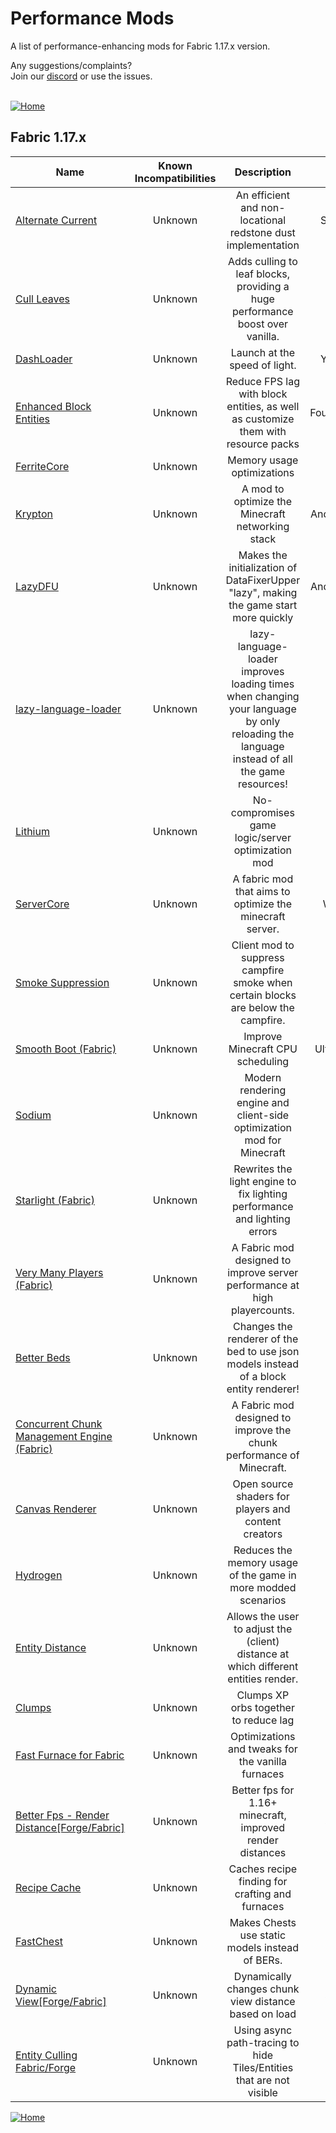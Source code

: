 
# Performance Mods
A list of performance-enhancing mods for Fabric 1.17.x version.

Any suggestions/complaints?<br>
Join our [discord](https://discord.gg/8nzHYhVUQS) or use the issues.<br><br>

[![Home](https://i.imgur.com/zGuelkW.png)](https://github.com/NordicGamerFE/usefulmods/blob/main/README.md)

## Fabric 1.17.x

| Name | Known Incompatibilities | Description | Author | Performance Improvement | [Label](https://github.com/NordicGamerFE/usefulmods/tree/main#threat-level) |
| --- | :---: | :---: | :---: | :---: | :---: |
| [Alternate Current](https://modrinth.com/mod/alternate-current) | Unknown | An efficient and non-locational redstone dust implementation | Space Walker | Server | [Discord](https://discord.gg/EJC9zkX) [Github](https://github.com/SpaceWalkerRS/alternate-current/issues) 
| [Cull Leaves](https://modrinth.com/mod/cull-leaves) | Unknown | Adds culling to leaf blocks, providing a huge performance boost over vanilla. | Motschen | Client | [Discord](https://discord.gg/jAGnWYHm3r) [Github](https://github.com/TeamMidnightDust/CullLeaves/issues) 
| [DashLoader](https://modrinth.com/mod/dashloader) | Unknown | Launch at the speed of light. | Yan Chubikov | Client | [Discord](https://discord.gg/8F8MaYzk5h) [Github](https://github.com/alphaqu/DashLoader/issues) 
| [Enhanced Block Entities](https://modrinth.com/mod/ebe) | Unknown | Reduce FPS lag with block entities, as well as customize them with resource packs | FoundationGames | Client | [Discord](https://discord.gg/7Aw3y4RtY9) [Github](https://github.com/FoundationGames/EnhancedBlockEntities/issues) 
| [FerriteCore](https://modrinth.com/mod/ferrite-core) | Unknown | Memory usage optimizations | malte0811 | Client Server |  [Github](https://github.com/malte0811/FerriteCore/issues) 
| [Krypton](https://modrinth.com/mod/krypton) | Unknown | A mod to optimize the Minecraft networking stack | Andrew Steinborn | Client Server | [Discord](https://discord.gg/RUGArxEQ8J) [Github](https://github.com/astei/krypton/issues) 
| [LazyDFU](https://modrinth.com/mod/lazydfu) | Unknown | Makes the initialization of DataFixerUpper "lazy", making the game start more quickly | Andrew Steinborn | Client Server | [Discord](https://discord.gg/RUGArxEQ8J) [Github](https://github.com/astei/lazydfu/issues) 
| [lazy-language-loader](https://modrinth.com/mod/lazy-language-loader) | Unknown | lazy-language-loader improves loading times when changing your language by only reloading the language instead of all the game resources! | chachy | Client | [Discord](https://discord.gg/XAjvZ8GvPy) [Github](https://github.com/ChachyDev/lazy-language-loader/issues) 
| [Lithium](https://modrinth.com/mod/lithium) | Unknown | No-compromises game logic/server optimization mod | 2No2Name | Client Server | [Discord](https://jellysquid.me/discord) [Github](https://github.com/jellysquid3/lithium-fabric/issues) 
| [ServerCore](https://modrinth.com/mod/servercore) | Unknown | A fabric mod that aims to optimize the minecraft server. | Wesley1808 | Client Server |  [Github](https://github.com/Wesley1808/ServerCore/issues) 
| [Smoke Suppression](https://modrinth.com/mod/smoke-suppression) | Unknown | Client mod to suppress campfire smoke when certain blocks are below the campfire. | Will | Client |  [Github](https://gitlab.com/supersaiyansubtlety/smoke_suppression/-/issues) 
| [Smooth Boot (Fabric)](https://modrinth.com/mod/smoothboot-fabric) | Unknown | Improve Minecraft CPU scheduling | UltimateBoomer | Client Server | [Discord]() [Github](https://github.com/UltimateBoomer/mc-smoothboot/issues) [Wiki](https://github.com/UltimateBoomer/mc-smoothboot/wiki)
| [Sodium](https://modrinth.com/mod/sodium) | Unknown | Modern rendering engine and client-side optimization mod for Minecraft | JellySquid | Client | [Discord](https://jellysquid.me/discord) [Github](https://github.com/jellysquid3/sodium-fabric/issues) 
| [Starlight (Fabric)](https://modrinth.com/mod/starlight) | Unknown | Rewrites the light engine to fix lighting performance and lighting errors | Spottedleaf | Client Server | [Discord](https://discord.gg/tuinity) [Github](https://github.com/PaperMC/Starlight/issues) 
| [Very Many Players (Fabric)](https://modrinth.com/mod/vmp-fabric) | Unknown | A Fabric mod designed to improve server performance at high playercounts. | ishland | Client Server | [Discord](https://discord.io/ishlandbukkit) [Github](https://github.com/RelativityMC/VMP-fabric/issues) 
| [Better Beds](https://modrinth.com/mod/better-beds) | Unknown | Changes the renderer of the bed to use json models instead of a block entity renderer!  | Motschen | Client | [Discord](https://discord.gg/jAGnWYHm3r) [Github](https://github.com/TeamMidnightDust/BetterBeds/issues) 
| [Concurrent Chunk Management Engine (Fabric)](https://modrinth.com/mod/c2me-fabric) | Unknown | A Fabric mod designed to improve the chunk performance of Minecraft. | ishland | Client Server | [Discord](https://discord.io/ishlandbukkit) [Github](https://github.com/RelativityMC/C2ME-fabric/issues) 
| [Canvas Renderer](https://modrinth.com/mod/canvas) | Unknown | Open source shaders for players and content creators | grondag | Client | [Discord](https://discord.gg/7NaqR2e) [Github](https://github.com/vram-guild/canvas/issues) 
| [Hydrogen](https://modrinth.com/mod/hydrogen) | Unknown | Reduces the memory usage of the game in more modded scenarios | JellySquid | Client Server | [Discord](https://jellysquid.me/discord) [Github](https://github.com/jellysquid3/hydrogen-fabric/issues) 
| [Entity Distance](https://modrinth.com/mod/entity-distance) | Unknown | Allows the user to adjust the (client) distance at which different entities render. | capnkork | Client |  [Github](https://github.com/capnkork/entity-distance/issues) | [Better Biome Blend](https://www.curseforge.com/minecraft/mc-mods/better-biome-blend) | Unknown | Improves biome color blending | FionaTheMortal | custom_data | custom_data [Github](https://github.com/FionaTheMortal/Better-Biome-Blend/issues) 
| [Clumps](https://www.curseforge.com/minecraft/mc-mods/clumps) | Unknown | Clumps XP orbs together to reduce lag | Jaredlll08 | custom_data | custom_data [Github](https://github.com/jaredlll08/Clumps/issues) 
| [Fast Furnace for Fabric](https://www.curseforge.com/minecraft/mc-mods/fast-furnace-for-fabric) | Unknown | Optimizations and tweaks for the vanilla furnaces | tfarecnim | custom_data | custom_data [Github]() 
| [Better Fps - Render Distance[Forge/Fabric]](https://www.curseforge.com/minecraft/mc-mods/better-fps-render-distance) | Unknown | Better fps for 1.16+ minecraft, improved render distances | someaddon | custom_data | custom_data [Github]() 
| [Recipe Cache](https://www.curseforge.com/minecraft/mc-mods/recipe-cache) | Unknown | Caches recipe finding for crafting and furnaces | biom4st3r1 | custom_data | custom_data [Github]() 
| [FastChest](https://www.curseforge.com/minecraft/mc-mods/fastchest) | Unknown | Makes Chests use static models instead of BERs. | fake_domi | custom_data | custom_data [Github](https://github.com/FakeDomi/FastChest/issues) 
| [Dynamic View[Forge/Fabric]](https://www.curseforge.com/minecraft/mc-mods/dynamic-view) | Unknown | Dynamically changes chunk view distance based on load | someaddon | custom_data | custom_data [Github](https://github.com/ldtteam/Dynview/issues/new) 
| [Entity Culling Fabric/Forge](https://www.curseforge.com/minecraft/mc-mods/entityculling) | Unknown | Using async path-tracing to hide Tiles/Entities that are not visible | tr9zw | custom_data | custom_data [Github]() 

[![Home](https://i.imgur.com/zGuelkW.png)](https://github.com/NordicGamerFE/usefulmods/blob/main/README.md)
